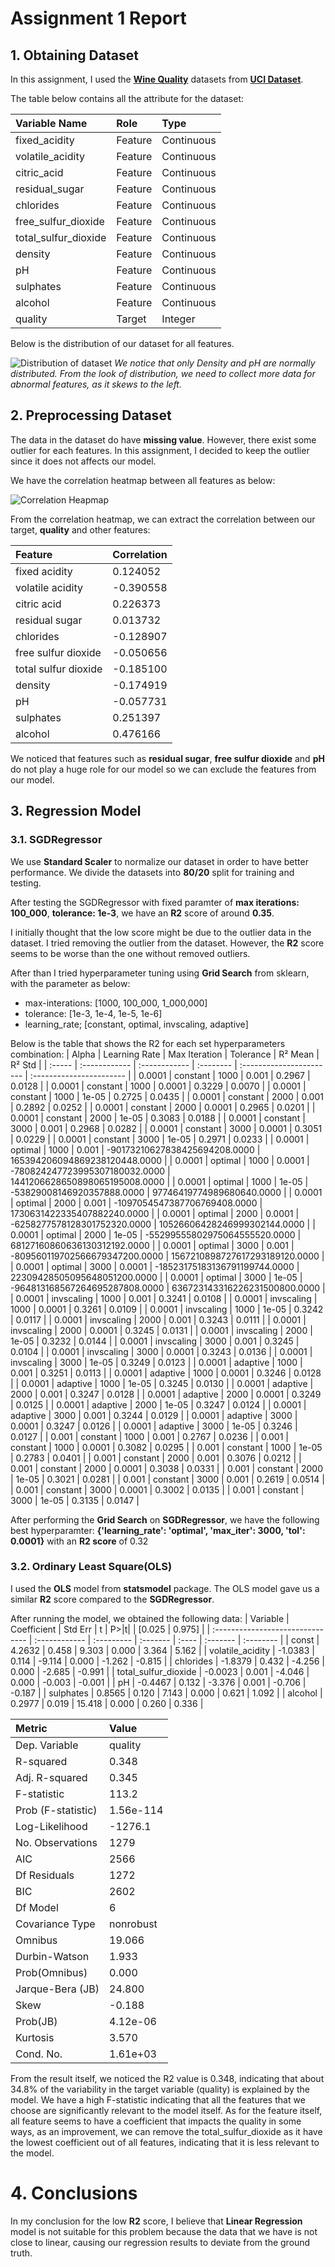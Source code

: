 # Assignment 1 Report
## 1. Obtaining Dataset
In this assignment, I used the [**Wine Quality**](https://archive.ics.uci.edu/dataset/186/wine+quality) datasets from [**UCI Dataset**](https://archive.ics.uci.edu/datasets).

The table below contains all the attribute for the dataset:

| Variable Name                                                                                                           | Role                       | Type                    |
| :---------------------------------------------------------------------------------------------------------------------- | :------------------------- | :---------------------- |
| fixed_acidity                                                                                                           | Feature                    | Continuous              |
| volatile_acidity                                                                                                        | Feature                    | Continuous              |
| citric_acid                                                                                                             | Feature                    | Continuous              |
| residual_sugar                                                                                                          | Feature                    | Continuous              |
| chlorides                                                                                                               | Feature                    | Continuous              |
| free_sulfur_dioxide                                                                                                     | Feature                    | Continuous              |
| total_sulfur_dioxide                                                                                                    | Feature                    | Continuous              |
| density                                                                                                                 | Feature                    | Continuous              |
| pH                                                                                                                      | Feature                    | Continuous              |
| sulphates                                                                                                               | Feature                    | Continuous              |
| alcohol                                                                                                                 | Feature                    | Continuous              |
| quality                                                                                                                 | Target                     | Integer                 |

Below is the distribution of our dataset for all features.

![Distribution of dataset](https://github.com/uy-seng/cs4372/blob/main/assignment-1/graph/data_distribution.png?raw=true "Distribution of dataset")
*We notice that only Density and pH are normally distributed. From the look of distribution, we need to collect more data for abnormal features, as it skews to the left.*

## 2. Preprocessing Dataset
The data in the dataset do have **missing value**. However, there exist some outlier for each features. In this assignment, I decided to keep the outlier since it does not affects our model.

We have the correlation heatmap between all features as below:

![Correlation Heapmap](https://github.com/uy-seng/cs4372/blob/main/assignment-1/graph/correlation_heatmap.png?raw=true "Correlation Heatmap")

From the correlation heatmap, we can extract the correlation between our target, **quality** and other features:

| Feature                                                                                                                | Correlation                |
| :--------------------------------------------------------------------------------------------------------------------- | :------------------------- |
| fixed acidity                                                                                                          | 0.124052                   |
| volatile acidity                                                                                                       | -0.390558                  |
| citric acid                                                                                                            | 0.226373                   |
| residual sugar                                                                                                         | 0.013732                   |
| chlorides                                                                                                              | -0.128907                  |
| free sulfur dioxide                                                                                                    | -0.050656                  |
| total sulfur dioxide                                                                                                   | -0.185100                  |
| density                                                                                                                | -0.174919                  |
| pH                                                                                                                     | -0.057731                  |
| sulphates                                                                                                              | 0.251397                   |
| alcohol                                                                                                                | 0.476166                   |


We noticed that features such as **residual sugar**, **free sulfur dioxide** and **pH** do not play a huge role for our model so we can exclude the features from our model.

## 3. Regression Model
### 3.1. SGDRegressor
We use **Standard Scaler** to normalize our dataset in order to have better performance. We divide the datasets into **80/20** split for training and testing.

After testing the SGDRegressor with fixed paramter of **max iterations: 100_000**, **tolerance: 1e-3**, we have an **R2** score of around **0.35**.

I initially thought that the low score might be due to the outlier data in the dataset. I tried removing the outlier from the dataset. However, the **R2** score seems to be worse than the one without removed outliers.

After than I tried hyperparameter tuning using **Grid Search** from sklearn, with the parameter as below:
- max-interations: [1000, 100_000, 1_000,000]
- tolerance: [1e-3, 1e-4, 1e-5, 1e-6]
- learning_rate; [constant, optimal, invscaling, adaptive]

Below is the table that shows the R2 for each set hyperparameters combination:
| Alpha  | Learning Rate | Max Iteration | Tolerance | R² Mean                  | R² Std                   |
| :----- | :------------ | :------------ | :-------- | :----------------------- | :----------------------- |
| 0.0001 | constant       | 1000          | 0.001     | 0.2967                   | 0.0128                   |
| 0.0001 | constant       | 1000          | 0.0001    | 0.3229                   | 0.0070                   |
| 0.0001 | constant       | 1000          | 1e-05     | 0.2725                   | 0.0435                   |
| 0.0001 | constant       | 2000          | 0.001     | 0.2892                   | 0.0252                   |
| 0.0001 | constant       | 2000          | 0.0001    | 0.2965                   | 0.0201                   |
| 0.0001 | constant       | 2000          | 1e-05     | 0.3083                   | 0.0188                   |
| 0.0001 | constant       | 3000          | 0.001     | 0.2968                   | 0.0282                   |
| 0.0001 | constant       | 3000          | 0.0001    | 0.3051                   | 0.0229                   |
| 0.0001 | constant       | 3000          | 1e-05     | 0.2971                   | 0.0233                   |
| 0.0001 | optimal        | 1000          | 0.001     | -90173210627838425694208.0000 | 165394206094869238120448.0000 |
| 0.0001 | optimal        | 1000          | 0.0001    | -780824247723995307180032.0000 | 1441206628650898065195008.0000 |
| 0.0001 | optimal        | 1000          | 1e-05     | -53829008146920357888.0000 | 97746419774989680640.0000 |
| 0.0001 | optimal        | 2000          | 0.001     | -1097054547387706769408.0000 | 1730631422335407882240.0000 |
| 0.0001 | optimal        | 2000          | 0.0001    | -6258277578128301752320.0000 | 10526606428246999302144.0000 |
| 0.0001 | optimal        | 2000          | 1e-05     | -55299555802975064555520.0000 | 68127160860636130312192.0000 |
| 0.0001 | optimal        | 3000          | 0.001     | -809560119702566679347200.0000 | 1567210898727617293189120.0000 |
| 0.0001 | optimal        | 3000          | 0.0001    | -18523175183136791199744.0000 | 22309428505095648051200.0000 |
| 0.0001 | optimal        | 3000          | 1e-05     | -964813168567264695287808.0000 | 636723143316226231500800.0000 |
| 0.0001 | invscaling     | 1000          | 0.001     | 0.3241                   | 0.0108                   |
| 0.0001 | invscaling     | 1000          | 0.0001    | 0.3261                   | 0.0109                   |
| 0.0001 | invscaling     | 1000          | 1e-05     | 0.3242                   | 0.0117                   |
| 0.0001 | invscaling     | 2000          | 0.001     | 0.3243                   | 0.0111                   |
| 0.0001 | invscaling     | 2000          | 0.0001    | 0.3245                   | 0.0131                   |
| 0.0001 | invscaling     | 2000          | 1e-05     | 0.3232                   | 0.0144                   |
| 0.0001 | invscaling     | 3000          | 0.001     | 0.3245                   | 0.0104                   |
| 0.0001 | invscaling     | 3000          | 0.0001    | 0.3243                   | 0.0136                   |
| 0.0001 | invscaling     | 3000          | 1e-05     | 0.3249                   | 0.0123                   |
| 0.0001 | adaptive       | 1000          | 0.001     | 0.3251                   | 0.0113                   |
| 0.0001 | adaptive       | 1000          | 0.0001    | 0.3246                   | 0.0128                   |
| 0.0001 | adaptive       | 1000          | 1e-05     | 0.3245                   | 0.0130                   |
| 0.0001 | adaptive       | 2000          | 0.001     | 0.3247                   | 0.0128                   |
| 0.0001 | adaptive       | 2000          | 0.0001    | 0.3249                   | 0.0125                   |
| 0.0001 | adaptive       | 2000          | 1e-05     | 0.3247                   | 0.0124                   |
| 0.0001 | adaptive       | 3000          | 0.001     | 0.3244                   | 0.0129                   |
| 0.0001 | adaptive       | 3000          | 0.0001    | 0.3247                   | 0.0126                   |
| 0.0001 | adaptive       | 3000          | 1e-05     | 0.3246                   | 0.0127                   |
| 0.001  | constant       | 1000          | 0.001     | 0.2767                   | 0.0236                   |
| 0.001  | constant       | 1000          | 0.0001    | 0.3082                   | 0.0295                   |
| 0.001  | constant       | 1000          | 1e-05     | 0.2783                   | 0.0401                   |
| 0.001  | constant       | 2000          | 0.001     | 0.3076                   | 0.0212                   |
| 0.001  | constant       | 2000          | 0.0001    | 0.3038                   | 0.0331                   |
| 0.001  | constant       | 2000          | 1e-05     | 0.3021                   | 0.0281                   |
| 0.001  | constant       | 3000          | 0.001     | 0.2619                   | 0.0514                   |
| 0.001  | constant       | 3000          | 0.0001    | 0.3002                   | 0.0135                   |
| 0.001  | constant       | 3000          | 1e-05     | 0.3135                   | 0.0147                   |


After performing the **Grid Search** on **SGDRegressor**, we have the following best hyperparamter: **{'learning_rate': 'optimal', 'max_iter': 3000, 'tol': 0.0001}** with an **R2 score** of 0.32

### 3.2. Ordinary Least Square(OLS)
I used the **OLS** model from **statsmodel** package. The OLS model gave us a similar **R2** score compared to the **SGDRegressor**.

After running the model, we obtained the following data:
| Variable                         | Coefficient   | Std Err    | t        | P>|t|   | [0.025   | 0.975]   |
| :------------------------------- | :------------ | :--------- | :------- | :---- | :------- | :-------- |
| const                            | 4.2632        | 0.458      | 9.303    | 0.000 | 3.364    | 5.162     |
| volatile_acidity                  | -1.0383       | 0.114      | -9.114   | 0.000 | -1.262   | -0.815    |
| chlorides                         | -1.8379       | 0.432      | -4.256   | 0.000 | -2.685   | -0.991    |
| total_sulfur_dioxide              | -0.0023       | 0.001      | -4.046   | 0.000 | -0.003   | -0.001    |
| pH                               | -0.4467       | 0.132      | -3.376   | 0.001 | -0.706   | -0.187    |
| sulphates                         | 0.8565        | 0.120      | 7.143    | 0.000 | 0.621    | 1.092     |
| alcohol                           | 0.2977        | 0.019      | 15.418   | 0.000 | 0.260    | 0.336     |

| Metric                           | Value         |
| :------------------------------- | :------------ |
| Dep. Variable                    | quality       |
| R-squared                        | 0.348         |
| Adj. R-squared                   | 0.345         |
| F-statistic                      | 113.2         |
| Prob (F-statistic)               | 1.56e-114     |
| Log-Likelihood                   | -1276.1       |
| No. Observations                 | 1279          |
| AIC                              | 2566          |
| Df Residuals                     | 1272          |
| BIC                              | 2602          |
| Df Model                         | 6             |
| Covariance Type                  | nonrobust     |
| Omnibus                          | 19.066        |
| Durbin-Watson                    | 1.933         |
| Prob(Omnibus)                    | 0.000         |
| Jarque-Bera (JB)                 | 24.800        |
| Skew                             | -0.188        |
| Prob(JB)                         | 4.12e-06      |
| Kurtosis                         | 3.570         |
| Cond. No.                        | 1.61e+03      |

From the result itself, we noticed the R2 value is 0.348, indicating that about 34.8% of the variability in the target variable (quality) is explained by the model. We have a high F-statistic indicating that all the features that we choose are significantly relevant to the model itself. As for the feature itself, all feature seems to have a coefficient that impacts the quality in some ways, as an improvement, we can remove the total_sulfur_dioxide as it have the lowest coefficient out of all features, indicating that it is less relevant to the model.

# 4. Conclusions

In my conclusion for the low **R2** score, I believe that **Linear Regression** model is not suitable for this problem because the data that we have is not close to linear, causing our regression results to deviate from the ground truth.
